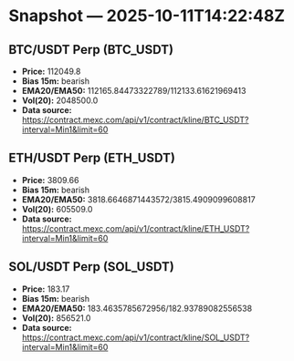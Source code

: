 # Snapshot — 2025-10-11T14:22:48Z

## BTC/USDT Perp (BTC_USDT)
- **Price:** 112049.8
- **Bias 15m:** bearish
- **EMA20/EMA50:** 112165.84473322789/112133.61621969413
- **Vol(20):** 2048500.0
- **Data source:** https://contract.mexc.com/api/v1/contract/kline/BTC_USDT?interval=Min1&limit=60

## ETH/USDT Perp (ETH_USDT)
- **Price:** 3809.66
- **Bias 15m:** bearish
- **EMA20/EMA50:** 3818.6646871443572/3815.4909099608817
- **Vol(20):** 605509.0
- **Data source:** https://contract.mexc.com/api/v1/contract/kline/ETH_USDT?interval=Min1&limit=60

## SOL/USDT Perp (SOL_USDT)
- **Price:** 183.17
- **Bias 15m:** bearish
- **EMA20/EMA50:** 183.4635785672956/182.93789082556538
- **Vol(20):** 856521.0
- **Data source:** https://contract.mexc.com/api/v1/contract/kline/SOL_USDT?interval=Min1&limit=60
